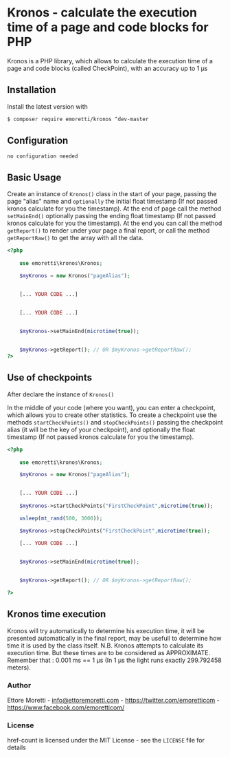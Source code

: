 # Kronos - calculate the execution time of a page and code blocks for PHP 
Kronos is a PHP library, which allows to calculate the execution time of a page and code blocks (called CheckPoint), with an accuracy up to 1 μs

## Installation
Install the latest version with

```bash
$ composer require emoretti/kronos ^dev-master
```

## Configuration

`no configuration needed`

## Basic Usage

Create an instance of `Kronos()` class in the start of your page, passing the page "alias" name and `optionally` the initial float timestamp (If not passed kronos calculate for you the timestamp).
At the end of page call the method `setMainEnd()` optionally passing the ending float timestamp (If not passed kronos calculate for you the timestamp).
At the end you can call the method `getReport()` to render under your page a final report, or call the method `getReportRaw()` to get the array with all the data.

```php
<?php
	
	use emoretti\kronos\Kronos;

	$myKronos = new Kronos("pageAlias"); 


	[... YOUR CODE ...]


	[... YOUR CODE ...]

	
	$myKronos->setMainEnd(microtime(true));


	$myKronos->getReport(); // OR $myKronos->getReportRaw();
?>

```

## Use of checkpoints 

After declare the instance of `Kronos()`

In the middle of your code (where you want), you can enter a checkpoint, which allows you to create other statistics.
To create a checkpoint use the methods `startCheckPoints()` and `stopCheckPoints()` passing the checkpoint alias (it will be the key of your checkpoint), and optionally the float timestamp (If not passed kronos calculate for you the timestamp).


```php
<?php
	
	use emoretti\kronos\Kronos;

	$myKronos = new Kronos("pageAlias"); 


	[... YOUR CODE ...]
	
	$myKronos->startCheckPoints("FirstCheckPoint",microtime(true));

	usleep(mt_rand(500, 3000));

	$myKronos->stopCheckPoints("FirstCheckPoint",microtime(true));

	[... YOUR CODE ...]

	
	$myKronos->setMainEnd(microtime(true));


	$myKronos->getReport(); // OR $myKronos->getReportRaw();

?>
```

## Kronos time execution

Kronos will try automatically to determine his execution time, it will be presented automatically in the final report, may be usefull to determine how time it is used by the class itself.
N.B. Kronos attempts to calculate its execution time. But these times are to be considered as APPROXIMATE. Remember that : 0.001 ms == 1 µs (In 1 μs the light runs exactly 299.792458 meters).

### Author

Ettore Moretti - <info@ettoremoretti.com> - <https://twitter.com/emoretticom> - <https://www.facebook.com/emoretticom/>

### License

href-count is licensed under the MIT License - see the `LICENSE` file for details
